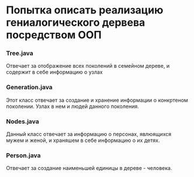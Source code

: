 # Попытка описать реализацию гениалогического дервева посредством ООП

### Tree.java

Отвечает за отображение всех поколений в семейном дереве, и содержит в себе информацию о узлах

### Generation.java 

Этот класс отвечает за создание и хранение информации о конкртеном поколении. Узлах в нем и людей данного поколения.

### Nodes.java

Данный класс отвечает за информацию о персонах, явлюящихся мужем и женой, и храняшем в себе информацию о их детях.

###  Person.java

Отвечает за создание наименьшей единицы в дереве - человека.


